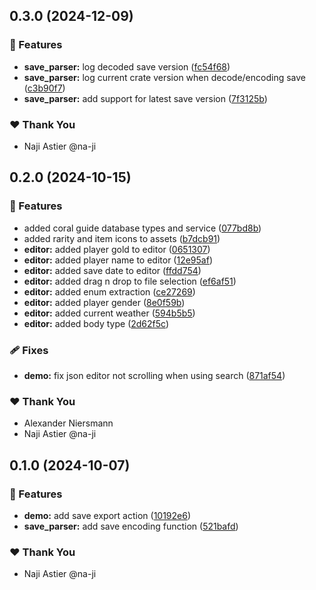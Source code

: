 ## 0.3.0 (2024-12-09)

### 🚀 Features

- **save_parser:** log decoded save version ([fc54f68](https://github.com/na-ji/coral-save-editor/commit/fc54f68))
- **save_parser:** log current crate version when decode/encoding save ([c3b90f7](https://github.com/na-ji/coral-save-editor/commit/c3b90f7))
- **save_parser:** add support for latest save version ([7f3125b](https://github.com/na-ji/coral-save-editor/commit/7f3125b))

### ❤️ Thank You

- Naji Astier @na-ji

## 0.2.0 (2024-10-15)

### 🚀 Features

- added coral guide database types and service ([077bd8b](https://github.com/na-ji/coral-save-editor/commit/077bd8b))
- added rarity and item icons to assets ([b7dcb91](https://github.com/na-ji/coral-save-editor/commit/b7dcb91))
- **editor:** added player gold to editor ([0651307](https://github.com/na-ji/coral-save-editor/commit/0651307))
- **editor:** added player name to editor ([12e95af](https://github.com/na-ji/coral-save-editor/commit/12e95af))
- **editor:** added save date to editor ([ffdd754](https://github.com/na-ji/coral-save-editor/commit/ffdd754))
- **editor:** added drag n drop to file selection ([ef6af51](https://github.com/na-ji/coral-save-editor/commit/ef6af51))
- **editor:** added enum extraction ([ce27269](https://github.com/na-ji/coral-save-editor/commit/ce27269))
- **editor:** added player gender ([8e0f59b](https://github.com/na-ji/coral-save-editor/commit/8e0f59b))
- **editor:** added current weather ([594b5b5](https://github.com/na-ji/coral-save-editor/commit/594b5b5))
- **editor:** added body type ([2d62f5c](https://github.com/na-ji/coral-save-editor/commit/2d62f5c))

### 🩹 Fixes

- **demo:** fix json editor not scrolling when using search ([871af54](https://github.com/na-ji/coral-save-editor/commit/871af54))

### ❤️ Thank You

- Alexander Niersmann
- Naji Astier @na-ji

## 0.1.0 (2024-10-07)

### 🚀 Features

- **demo:** add save export action ([10192e6](https://github.com/na-ji/coral-save-editor/commit/10192e6))
- **save_parser:** add save encoding function ([521bafd](https://github.com/na-ji/coral-save-editor/commit/521bafd))

### ❤️ Thank You

- Naji Astier @na-ji
